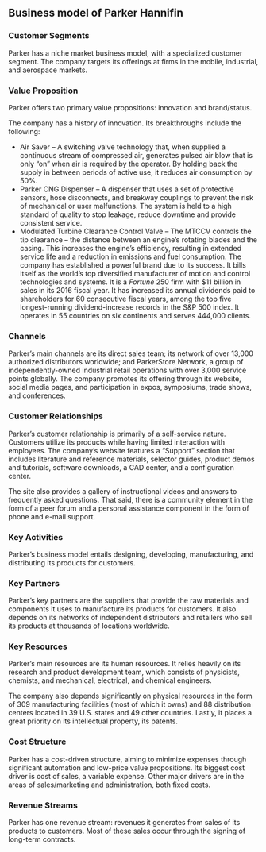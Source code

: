 Business model of Parker Hannifin
---------------------------------

 ### Customer Segments

 Parker has a niche market business model, with a specialized customer segment. The company targets its offerings at firms in the mobile, industrial, and aerospace markets.

 ### Value Proposition

 Parker offers two primary value propositions: innovation and brand/status.

 The company has a history of innovation. Its breakthroughs include the following:

  * Air Saver – A switching valve technology that, when supplied a continuous stream of compressed air, generates pulsed air blow that is only “on” when air is required by the operator. By holding back the supply in between periods of active use, it reduces air consumption by 50%.
 * Parker CNG Dispenser – A dispenser that uses a set of protective sensors, hose disconnects, and breakway couplings to prevent the risk of mechanical or user malfunctions. The system is held to a high standard of quality to stop leakage, reduce downtime and provide consistent service.
 * Modulated Turbine Clearance Control Valve – The MTCCV controls the tip clearance – the distance between an engine’s rotating blades and the casing. This increases the engine’s efficiency, resulting in extended service life and a reduction in emissions and fuel consumption.
  The company has established a powerful brand due to its success. It bills itself as the world’s top diversified manufacturer of motion and control technologies and systems. It is a *Fortune* 250 firm with $11 billion in sales in its 2016 fiscal year. It has increased its annual dividends paid to shareholders for 60 consecutive fiscal years, among the top five longest-running dividend-increase records in the S&P 500 index. It operates in 55 countries on six continents and serves 444,000 clients.

 ### Channels

 Parker’s main channels are its direct sales team; its network of over 13,000 authorized distributors worldwide; and ParkerStore Network, a group of independently-owned industrial retail operations with over 3,000 service points globally. The company promotes its offering through its website, social media pages, and participation in expos, symposiums, trade shows, and conferences.

 ### Customer Relationships

 Parker’s customer relationship is primarily of a self-service nature. Customers utilize its products while having limited interaction with employees. The company’s website features a “Support” section that includes literature and reference materials, selector guides, product demos and tutorials, software downloads, a CAD center, and a configuration center.

 The site also provides a gallery of instructional videos and answers to frequently asked questions. That said, there is a community element in the form of a peer forum and a personal assistance component in the form of phone and e-mail support.

 ### Key Activities

 Parker’s business model entails designing, developing, manufacturing, and distributing its products for customers.

 ### Key Partners

 Parker’s key partners are the suppliers that provide the raw materials and components it uses to manufacture its products for customers. It also depends on its networks of independent distributors and retailers who sell its products at thousands of locations worldwide.

 ### Key Resources

 Parker’s main resources are its human resources. It relies heavily on its research and product development team, which consists of physicists, chemists, and mechanical, electrical, and chemical engineers.

 The company also depends significantly on physical resources in the form of 309 manufacturing facilities (most of which it owns) and 88 distribution centers located in 39 U.S. states and 49 other countries. Lastly, it places a great priority on its intellectual property, its patents.

 ### Cost Structure

 Parker has a cost-driven structure, aiming to minimize expenses through significant automation and low-price value propositions. Its biggest cost driver is cost of sales, a variable expense. Other major drivers are in the areas of sales/marketing and administration, both fixed costs.

 ### Revenue Streams

 Parker has one revenue stream: revenues it generates from sales of its products to customers. Most of these sales occur through the signing of long-term contracts.